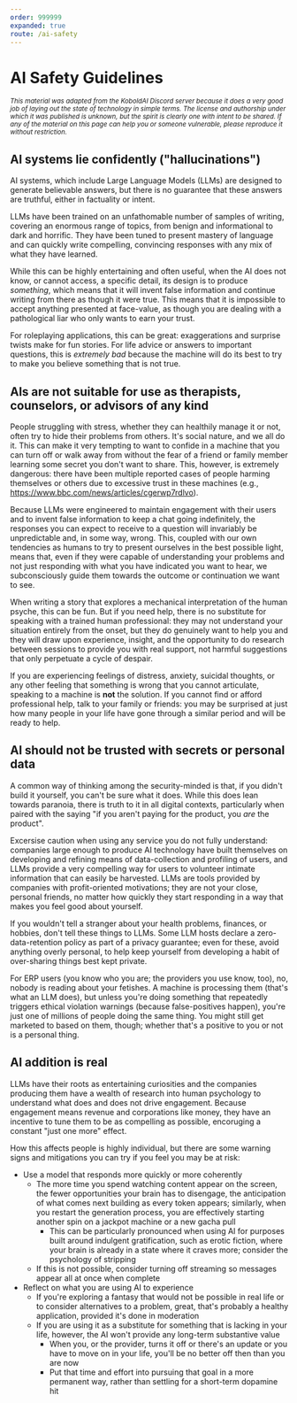 ```yaml
---
order: 999999
expanded: true
route: /ai-safety
---
```


# AI Safety Guidelines

<sub>*This material was adapted from the KoboldAI Discord server because it does a very good job of laying out the state of technology in simple terms. The license and authorship under which it was published is unknown, but the spirit is clearly one with intent to be shared. If any of the material on this page can help you or someone vulnerable, please reproduce it without restriction.*</sub>

## AI systems lie confidently ("hallucinations")

AI systems, which include Large Language Models (LLMs) are designed to generate believable answers, but there is no guarantee that these answers are truthful, either in factuality or intent.

LLMs have been trained on an unfathomable number of samples of writing, covering an enormous range of topics, from benign and informational to dark and horrific. They have been tuned to present mastery of language and can quickly write compelling, convincing responses with any mix of what they have learned.

While this can be highly entertaining and often useful, when the AI does not know, or cannot access, a specific detail, its design is to produce *something*, which means that it will invent false information and continue writing from there as though it were true. This means that it is impossible to accept anything presented at face-value, as though you are dealing with a pathological liar who only wants to earn your trust.

For roleplaying applications, this can be great: exaggerations and surprise twists make for fun stories. For life advice or answers to important questions, this is *extremely bad* because the machine will do its best to try to make you believe something that is not true.

## AIs are not suitable for use as therapists, counselors, or advisors of any kind

People struggling with stress, whether they can healthily manage it or not, often try to hide their problems from others. It's social nature, and we all do it. This can make it very tempting to want to confide in a machine that you can turn off or walk away from without the fear of a friend or family member learning some secret you don't want to share. This, however, is extremely dangerous: there have been multiple reported cases of people harming themselves or others due to excessive trust in these machines (e.g., https://www.bbc.com/news/articles/cgerwp7rdlvo).

Because LLMs were engineered to maintain engagement with their users and to invent false information to keep a chat going indefinitely, the responses you can expect to receive to a question will invariably be unpredictable and, in some way, wrong. This, coupled with our own tendencies as humans to try to present ourselves in the best possible light, means that, even if they were capable of understanding your problems and not just responding with what you have indicated you want to hear, we subconsciously guide them towards the outcome or continuation we want to see.

When writing a story that explores a mechanical interpretation of the human psyche, this can be fun. But if you need help, there is no substitute for speaking with a trained human professional: they may not understand your situation entirely from the onset, but they do genuinely want to help you and they will draw upon experience, insight, and the opportunity to do research between sessions to provide you with real support, not harmful suggestions that only perpetuate a cycle of despair.

If you are experiencing feelings of distress, anxiety, suicidal thoughts, or any other feeling that something is wrong that you cannot articulate, speaking to a machine is __not__ the solution. If you cannot find or afford professional help, talk to your family or friends: you may be surprised at just how many people in your life have gone through a similar period and will be ready to help.

## AI should not be trusted with secrets or personal data

A common way of thinking among the security-minded is that, if you didn't build it yourself, you can't be sure what it does. While this does lean towards paranoia, there is truth to it in all digital contexts, particularly when paired with the saying "if you aren't paying for the product, you *are* the product".

Excersise caution when using any service you do not fully understand: companies large enough to produce AI technology have built themselves on developing and refining means of data-collection and profiling of users, and LLMs provide a very compelling way for users to volunteer intimate information that can easily be harvested. LLMs are tools provided by companies with profit-oriented motivations; they are not your close, personal friends, no matter how quickly they start responding in a way that makes you feel good about yourself.

If you wouldn't tell a stranger about your health problems, finances, or hobbies, don't tell these things to LLMs. Some LLM hosts declare a zero-data-retention policy as part of a privacy guarantee; even for these, avoid anything overly personal, to help keep yourself from developing a habit of over-sharing things best kept private.

For ERP users (you know who you are; the providers you use know, too), no, nobody is reading about your fetishes. A machine is processing them (that's what an LLM does), but unless you're doing something that repeatedly triggers ethical violation warnings (because false-positives happen), you're just one of millions of people doing the same thing. You might still get marketed to based on them, though; whether that's a positive to you or not is a personal thing.

## AI addition is real

LLMs have their roots as entertaining curiosities and the companies producing them have a wealth of research into human psychology to understand what does and does not drive engagement. Because engagement means revenue and corporations like money, they have an incentive to tune them to be as compelling as possible, encoruging a constant "just one more" effect.

How this affects people is highly individual, but there are some warning signs and mitigations you can try if you feel you may be at risk:

- Use a model that responds more quickly or more coherently
  - The more time you spend watching content appear on the screen, the fewer opportunities your brain has to disengage, the anticipation of what comes next building as every token appears; similarly, when you restart the generation process, you are effectively starting another spin on a jackpot machine or a new gacha pull
    - This can be particularly pronounced when using AI for purposes built around indulgent gratification, such as erotic fiction, where your brain is already in a state where it craves more; consider the psychology of stripping
  - If this is not possible, consider turning off streaming so messages appear all at once when complete
- Reflect on what you are using AI to experience
  - If you're exploring a fantasy that would not be possible in real life or to consider alternatives to a problem, great, that's probably a healthy application, provided it's done in moderation
  - If you are using it as a substitute for something that is lacking in your life, however, the AI won't provide any long-term substantive value
    - When you, or the provider, turns it off or there's an update or you have to move on in your life, you'll be no better off then than you are now
    - Put that time and effort into pursuing that goal in a more permanent way, rather than settling for a short-term dopamine hit
